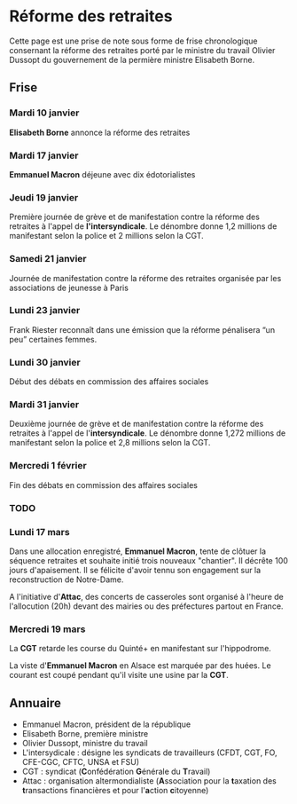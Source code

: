 # Réforme des retraites

Cette page est une prise de note sous forme de frise chronologique consernant la réforme des retraites porté par le ministre du travail Olivier Dussopt du gouvernement de la permière ministre Elisabeth Borne.

## Frise

### Mardi 10 janvier

**Elisabeth Borne** annonce la réforme des retraites

### Mardi 17 janvier

**Emmanuel Macron** déjeune avec dix édotorialistes

### Jeudi 19 janvier

Première journée de grève et de manifestation contre la réforme des retraites à l'appel de **l'intersyndicale**.
Le dénombre donne 1,2 millions de manifestant selon la police et 2 millions selon la CGT.

### Samedi 21 janvier

Journée de manifestation contre la réforme des retraites organisée par les associations de jeunesse à Paris

### Lundi 23 janvier

Frank Riester reconnaît dans une émission que la réforme pénalisera “un peu” certaines femmes.

### Lundi 30 janvier

Début des débats en commission des affaires sociales

### Mardi 31 janvier

Deuxième journée de grève et de manifestation contre la réforme des retraites à l'appel de l'**intersyndicale**.
Le dénombre donne 1,272 millions de manifestant selon la police et 2,8 millions selon la CGT.

### Mercredi 1 février

Fin des débats en commission des affaires sociales

### TODO

### Lundi 17 mars

Dans une allocation enregistré, **Emmanuel Macron**, tente de clôtuer la séquence retraites et souhaite initié trois nouveaux "chantier". 
Il décrête 100 jours d'apaisement.
Il se félicite d'avoir tennu son engagement sur la reconstruction de Notre-Dame.

A l'initiative d'**Attac**, des concerts de casseroles sont organisé à l'heure de l'allocution (20h) devant des mairies ou des préfectures partout en France.

### Mercredi 19 mars

La **CGT** retarde les course du Quinté+ en manifestant sur l'hippodrome.

La viste d'**Emmanuel Macron** en Alsace est marquée par des huées. Le courant est coupé pendant qu'il visite une usine par la **CGT**.


## Annuaire

- Emmanuel Macron, président de la république
- Elisabeth Borne, première ministre
- Olivier Dussopt, ministre du travail
- L'intersydicale : désigne les syndicats de travailleurs (CFDT, CGT, FO, CFE-CGC, CFTC, UNSA et FSU)
- CGT : syndicat (**C**onfédération **G**énérale du **T**ravail)
- Attac : organisation altermondialiste (**A**ssociation pour la **t**axation des **t**ransactions financières et pour l'**a**ction **c**itoyenne)
